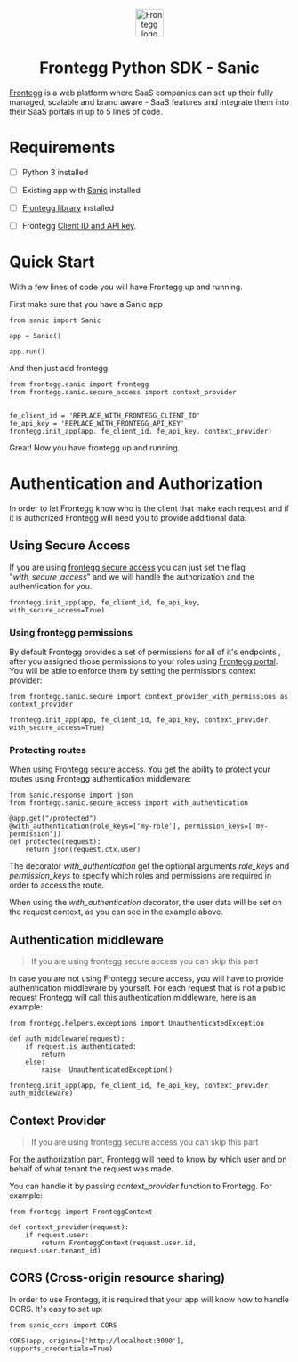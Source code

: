 
<p align="center">  
  <a href="https://www.frontegg.com/" rel="noopener" target="_blank">  
    <img style="margin-top:40px" height="50" src="https://frontegg.com/wp-content/uploads/2020/04/logo_frrontegg.svg" alt="Frontegg logo">  
  </a>  
</p>  
<h1 align="center">Frontegg Python SDK - Sanic</h1>  
  
  
[Frontegg](https://frontegg.com/) is a web platform where SaaS companies can set up their fully managed, scalable and brand aware - SaaS features and integrate them into their SaaS portals in up to 5 lines of code.  
  
  
# Requirements  

 - [ ] Python 3 installed
 - [ ] Existing app with [Sanic](https://pypi.org/project/sanic/) installed
 - [ ] [Frontegg library](https://pypi.org/project/frontegg/) installed
 - [ ] Frontegg [Client ID and API key](https://portal.frontegg.com/administration).


# Quick Start

With a few lines of code you will have Frontegg up and running.

First make sure that you have a Sanic app

    from sanic import Sanic
    
    app = Sanic()
    
	app.run()

And then just add frontegg

    from frontegg.sanic import frontegg
    from frontegg.sanic.secure_access import context_provider
    
        
    fe_client_id = 'REPLACE_WITH_FRONTEGG_CLIENT_ID'
    fe_api_key = 'REPLACE_WITH_FRONTEGG_API_KEY'
    frontegg.init_app(app, fe_client_id, fe_api_key, context_provider)
    
Great! Now you have frontegg up and running. 

# Authentication and Authorization
In order to let Frontegg know who is the client that make each request and if it is authorized Frontegg will need you to provide additional data.

## Using Secure Access
If you are using [frontegg secure access](https://frontegg.com/secure-access-experience) you can just set the flag "*with_secure_access*" and we will handle the authorization and the authentication for you.

    frontegg.init_app(app, fe_client_id, fe_api_key, with_secure_access=True)
 

### Using frontegg permissions
By default Frontegg provides a set of permissions for all of it's endpoints , after you assigned those permissions to your roles using [Frontegg portal](https://portal.frontegg.com/secure/rolesandpermissions/roles). You will be able to enforce them by setting the permissions context provider:

    
    from frontegg.sanic.secure import context_provider_with_permissions as context_provider
    
    frontegg.init_app(app, fe_client_id, fe_api_key, context_provider, with_secure_access=True)

### Protecting routes
When using Frontegg secure access. You get the ability to protect your routes using Frontegg authentication middleware:

    from sanic.response import json
    from frontegg.sanic.secure_access import with_authentication
    
    @app.get("/protected")
    @with_authentication(role_keys=['my-role'], permission_keys=['my-permission'])
	def protected(request):  
	    return json(request.ctx.user)

The decorator *with_authentication* get the optional arguments *role_keys* and *permission_keys* to specify which roles and permissions are required in order to access the route.

When using the *with_authentication* decorator, the user data will be set on the request context, as you can see in the example above.

## Authentication middleware
> If you are using frontegg secure access you can skip this part

In case you are not using Frontegg secure access, you will have to provide authentication middleware by yourself.
For each request that is not a public request Frontegg will call this authentication middleware, here is an example:
 

    from frontegg.helpers.exceptions import UnauthenticatedException
    
    def auth_middleware(request):
	    if request.is_authenticated:
		    return
		else:
			raise  UnauthenticatedException()
	
	frontegg.init_app(app, fe_client_id, fe_api_key, context_provider, auth_middleware)


## Context Provider

> If you are using frontegg secure access you can skip this part

For the authorization part, Frontegg will need to know by which user and on behalf of what tenant the request was made.

You can handle it by passing *context_provider* function to Frontegg. For example:

    from frontegg import FronteggContext
    
    def context_provider(request):
	    if request.user:
		    return FronteggContext(request.user.id, request.user.tenant_id)
		    

## CORS (Cross-origin resource sharing)
In order to use Frontegg, it is required that your app will know how to handle CORS.
It's easy to set up:

    from sanic_cors import CORS
    
    CORS(app, origins=['http://localhost:3000'], supports_credentials=True)